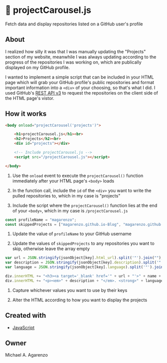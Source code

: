 # &#127904; projectCarousel.js

Fetch data and display repositories listed on a GitHub user's profile

## About

I realized how silly it was that I was manually updating the "Projects" section of my website, meanwhile I was always updating according to the progress of the repositories I was working on, which are publically displayed on my GitHub profile.

I wanted to implement a simple script that can be included in your HTML page which will grab your GitHub profile's public repositories and format important information into a `<div>` of your choosing, so that's what I did. I used GitHub's [REST API v3](https://developer.github.com/v3/) to request the repositories on the client side of the HTML page's vistor.

## How it works

```html
<body onload="projectCarousel('projects')">

    <h1>projectCarousel.js</h1><br>
    <h2>Projects</h2><br>
    <div id="projects"></div>

    <!-- Include projectCarousel.js -->
    <script src="/projectCarousel.js"></script>

</body>
```

1. Use the `onload` event to execute the `projectCarousel()` function immediately after your HTML page's `<body>` loads

2. In the function call, include the `id` of the `<div>` you want to write the pulled repositories to, which in my case is "projects"

3. Include the script where the `projectCarousel()` function lies at the end of your `<body>`, which in my case is `/projectCarousel.js`

```javascript
const profileName = "magarenzo";
const skippedProjects = ["magarenzo.github.io-Blog", "magarenzo.github.io-Old"];
```

1. Update the value of `profileName` to your GitHub username

2. Update the values of `skippedProjects` to any repositories you want to skip, otherwise leave the array empty

```javascript
var url = JSON.stringify(jsonObject[key].html_url).split('"').join("");
var description = JSON.stringify(jsonObject[key].description).split('"').join("");
var language = JSON.stringify(jsonObject[key].language).split('"').join("");

div.innerHTML += "<h3><a target='_blank' href='" + url + "'>" + name + "</a></h3>";
div.innerHTML += "<p><em>" + description + "</em>. <strong>" + language + "</strong>.</p><br>";
```

1. Capture whichever values you want to use by their keys

2. Alter the HTML according to how you want to display the projects

## Created with

* [JavaScript](https://www.javascript.com/)

## Owner

Michael A. Agarenzo
